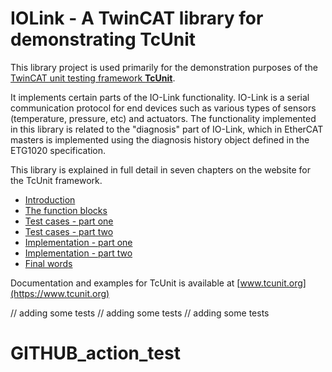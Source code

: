 # IOLink - A TwinCAT library for demonstrating TcUnit

This library project is used primarily for the demonstration purposes of the
[TwinCAT unit testing framework **TcUnit**](https://github.com/tcunit/TcUnit). 

It implements certain parts of the IO-Link functionality.
IO-Link is a serial communication protocol for end devices such as various types
of sensors (temperature, pressure, etc) and actuators.
The functionality implemented in this library is related to the "diagnosis" part
of IO-Link, which in EtherCAT masters is implemented using the diagnosis history
object defined in the ETG1020 specification.

This library is explained in full detail in seven chapters on the website for the
TcUnit framework.
- [Introduction](https://tcunit.org/programming-example-introduction/)
- [The function blocks](https://tcunit.org/programming-example-the-function-blocks/)
- [Test cases - part one](https://tcunit.org/programming-example-test-cases-part-one/)
- [Test cases - part two](https://tcunit.org/programming-example-test-cases-part-two/)
- [Implementation - part one](https://tcunit.org/programming-example-implementation-part-one/)
- [Implementation - part two](https://tcunit.org/programming-example-implementation-part-two/)
- [Final words](https://tcunit.org/programming-example-final-words/)


Documentation and examples for TcUnit is available at [www.tcunit.org](https://www.tcunit.org)

// adding some tests
// adding some tests
// adding some tests
# GITHUB_action_test
